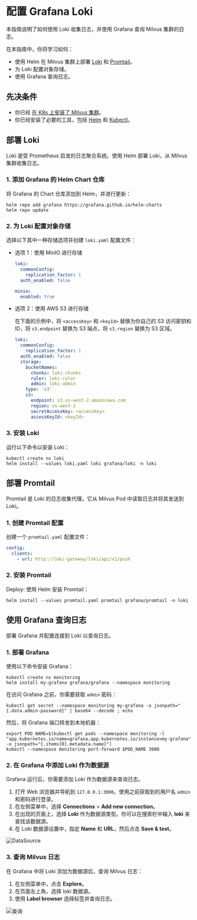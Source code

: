 


# 配置 Grafana Loki

本指南说明了如何使用 Loki 收集日志，并使用 Grafana 查询 Milvus 集群的日志。

在本指南中，你将学习如何：

- 使用 Helm 在 Milvus 集群上部署 [Loki](https://grafana.com/docs/loki/latest/get-started/overview/) 和 [Promtail](https://grafana.com/docs/loki/latest/send-data/promtail/)。
- 为 Loki 配置对象存储。
- 使用 Grafana 查询日志。

## 先决条件

- 你已经 [在 K8s 上安装了 Milvus 集群](/getstarted/cluster/install_cluster-helm.md)。
- 你已经安装了必要的工具，包括 [Helm](https://helm.sh/docs/intro/install/) 和 [Kubectl](https://kubernetes.io/docs/tasks/tools/)。

## 部署 Loki

Loki 是受 Prometheus 启发的日志聚合系统。使用 Helm 部署 Loki，从 Milvus 集群收集日志。

### 1. 添加 Grafana 的 Helm Chart 仓库

将 Grafana 的 Chart 仓库添加到 Helm，并进行更新：

```
helm repo add grafana https://grafana.github.io/helm-charts
helm repo update
```

### 2. 为 Loki 配置对象存储

选择以下其中一种存储选项并创建 `loki.yaml` 配置文件：

- 选项 1：使用 MinIO 进行存储

  ```yaml
  loki:
    commonConfig:
      replication_factor: 1
    auth_enabled: false

  minio:
    enabled: true
  ```

- 选项 2：使用 AWS S3 进行存储

  在下面的示例中，将 `<accessKey>` 和 `<keyId>` 替换为你自己的 S3 访问密钥和 ID，将 `s3.endpoint` 替换为 S3 端点，将 `s3.region` 替换为 S3 区域。

  ```yaml
  loki:
    commonConfig:
      replication_factor: 1
    auth_enabled: false
    storage:
      bucketNames:
        chunks: loki-chunks
        ruler: loki-ruler
        admin: loki-admin
      type: 's3'
      s3:
        endpoint: s3.us-west-2.amazonaws.com
        region: us-west-2
        secretAccessKey: <accessKey>
        accessKeyId: <keyId>
  ```

### 3. 安装 Loki

运行以下命令以安装 Loki：

```shell
kubectl create ns loki
helm install --values loki.yaml loki grafana/loki -n loki
```

## 部署 Promtail

Promtail 是 Loki 的日志收集代理。它从 Milvus Pod 中读取日志并将其发送到 Loki。

### 1. 创建 Promtail 配置

创建一个 `promtail.yaml` 配置文件：

```yaml
config:
  clients:
    - url: http://loki-gateway/loki/api/v1/push
```

### 2. 安装 Promtail
 


Deploy: 使用 Helm 安装 Promtail：

```shell
helm install --values promtail.yaml promtail grafana/promtail -n loki
```

## 使用 Grafana 查询日志

部署 Grafana 并配置连接到 Loki 以查询日志。

### 1. 部署 Grafana

使用以下命令安装 Grafana：

```shell
kubectl create ns monitoring
helm install my-grafana grafana/grafana --namespace monitoring
```

在访问 Grafana 之前，你需要获取 `admin` 密码：

```shell
kubectl get secret --namespace monitoring my-grafana -o jsonpath="{.data.admin-password}" | base64 --decode ; echo
```

然后，将 Grafana 端口转发到本地机器：

```shell
export POD_NAME=$(kubectl get pods --namespace monitoring -l "app.kubernetes.io/name=grafana,app.kubernetes.io/instance=my-grafana" -o jsonpath="{.items[0].metadata.name}")
kubectl --namespace monitoring port-forward $POD_NAME 3000
```

### 2. 在 Grafana 中添加 Loki 作为数据源

Grafana 运行后，你需要添加 Loki 作为数据源来查询日志。

1. 打开 Web 浏览器并导航到 `127.0.0.1:3000`。使用之前获取到的用户名 `admin` 和密码进行登录。
2. 在左侧菜单中，选择 __Connections__ > __Add new connection__。
3. 在出现的页面上，选择 __Loki__ 作为数据源类型。你可以在搜索栏中输入 __loki__ 来查找该数据源。
4. 在 Loki 数据源设置中，指定 __Name__ 和 __URL__，然后点击 __Save & test__。

![DataSource](/assets/datasource.jpg "数据源配置。")

### 3. 查询 Milvus 日志



在 Grafana 中将 Loki 添加为数据源后，查询 Milvus 日志：

1. 在左侧菜单中，点击 **Explore**。
2. 在页面左上角，选择 loki 数据源。
3. 使用 **Label browser** 选择标签并查询日志。

![查询](/assets/milvuslog.jpg "在Grafana中查询Milvus日志。")